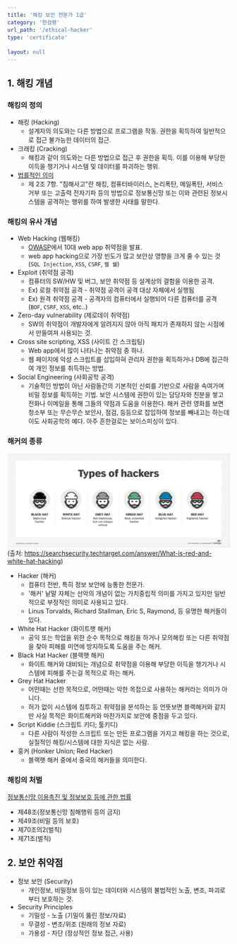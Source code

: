 ```yaml
---
title: '해킹 보안 전문가 1급'
category: '한검평'
url_path: '/ethical-hacker'
type: 'certificate'

layout: null
---
```


## 1. 해킹 개념
### 해킹의 정의

+ 해킹 (Hacking)
  * 설계자의 의도와는 다른 방법으로 프로그램을 작동. 권한을 획득하여 일반적으로 접근 불가능한 데이터의 접근.
+ 크래킹 (Cracking)
  * 해킹과 같이 의도와는 다른 방법으로 접근 후 권한을 획득. 이를 이용해 부당한 이득을 챙기거나 시스템 및 데이터를 파괴하는 행위.
+ [법를적인 의미](http://www.law.go.kr/법령/정보통신망%20이용촉진%20및%20정보보호%20등에%20관한%20법률)
  * 제 2조 7항. "침해사고"란 해킹, 컴퓨터바이러스, 논리폭탄, 메일폭탄, 서비스 거부 또는 고출력 전자기파 등의 방법으로 정보통신망 또는 이와 관련된 정보시스템을 공격하는 행위를 하여 발생한 사태를 말한다.

### 해킹의 유사 개념
 + Web Hacking (웹해킹)
   * [OWASP](https://owasp.org/www-project-top-ten/)에서 10대 web app 취약점을 발표.
   * web app hacking으로 가장 빈도가 많고 보안상 영향을 크게 줄 수 있는 것 (`SQL Injection`, `XSS`, `CSRF`, `웹 쉘`)
 + Exploit (취약점 공격)
   * 컴퓨터의 SW/HW 및 버그, 보안 취약점 등 설계상의 결함을 이용한 공격.
   * Ex) 로컬 취약점 공격 - 취약점 공격이 공격 대상 자체에서 실행됨
   * Ex) 원격 취약점 공격 - 공격자의 컴퓨터에서 실행되어 다른 컴퓨터를 공격 (`BOF`, `CSRF`, `XSS`, etc..)
 + Zero-day vulnerability (제로데이 취약점)
   * SW의 취약점이 개발자에게 알려지지 않아 아직 패치가 존재하지 않는 시점에서 만들여져 사용되는 것.
 + Cross site scripting, XSS (사이트 간 스크립팅)
   * Web app에서 많이 나타나는 취약점 중 하나.
   * 웹 페이지에 악성 스크립트를 삽입하혀 관리자 권한을 획득하거나 DB에 접근하여 개인 정보를 취득하는 방법.
 + Social Engineering (사회공학 공격)
   * 기술적인 방법이 아닌 사람들간의 기본적인 신뢰를 기반으로 사람을 속여가며 비밀 정보를 획득하는 기법. 보안 시스템에 권한이 있는 담당자와 친분을 쌓고 전화나 이메일을 통해 그들의 약점과 도움을 이용한다. 해커 관련 영화를 보면 청소부 또는 무슨무슨 보안사, 점검, 등등으로 잡입하여 정보를 빼내고는 하는데 이도 사회공학의 예다. 아주 흔한걸로는 보이스피싱이 있다.

### 해커의 종류
<img src="/images/types-of-hackers.png" width="800px"/> (출처: https://searchsecurity.techtarget.com/answer/What-is-red-and-white-hat-hacking)
+ Hacker (해커)
  * 컴퓨터 전반, 특히 정보 보안에 능통한 전문가.
  * '해커' 낱말 자체는 선악의 개념이 없는 가치중립적 의미를 가지고 있지만 일반적으로 부정적인 의미로 사용되고 있다.
  * Linus Torvalds, Richard Stallman, Eric S, Raymond, 등 유명한 해커들이 있다.
+ White Hat Hacker (화이트햇 해커)
  * 공익 또는 학업을 위한 순수 목적으로 해킹을 하거나 모의해킹 또는 다른 취약점을 찾아 피해를 미연에 방지하도록 도움을 주는 해커.  
+ Black Hat Hacker (블랙햇 해커)
  * 화이트 해커와 대비되는 개념으로 취약점을 이용해 부당한 이득을 챙기거나 시스템에 피해를 주는걸 목적으로 하는 해커.
+ Grey Hat Hacker
  * 어떤때는 선한 목적으로, 어떤때는 악한 목접으로 사용하는 해커라는 의미가 아니다. 
  * 허가 없이 시스템에 침투하고 취약점을 분석하는 등 언뜻보면 블랙해커와 같지만 사실 목적은 화이트해커와 마찬가지로 보안에 중점을 두고 있다.
+ Script Kiddie (스크립트 키디; 툴키디)
  * 다른 사람이 작성한 스크립트 또는 만든 프로그램을 가지고 해킹을 하는 것으로, 실질적인 해킹/시스템에 대한 지식은 없는 사람.
+ 훙커 (Honker Union; Red Hacker)
  * 블랙햇 해커 중에서 중국의 해커들을 의미한다.

### 해킹의 처벌
[정보통신망 이용촉진 및 정보보호 등에 관한 법률](http://www.law.go.kr/법령/정보통신망%20이용촉진%20및%20정보보호%20등에%20관한%20법률)
- 제48조(정보통신망 침해행위 등의 금지)
- 제49조(비밀 등의 보호)
- 제70조의2(벌칙)
- 제71조(벌칙)

## 2. 보안 취약점
- 정보 보안 (Security)
  * 개인정보, 비밀정보 등이 있는 데이터와 시스템의 불법적인 노출, 변조, 파괴로부터 보호하는 것.
- Security Principles
  * 기밀성 - 노출 (기밀이 뚫린 정보/자료)
  * 무결성 - 변조/위조 (원래의 정보 자료)
  * 가용성 - 차단 (정상적인 정보 접근, 사용)